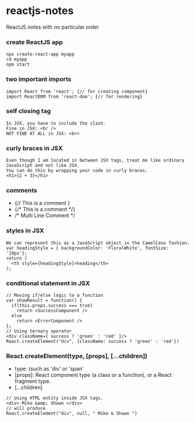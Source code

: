 # reactjs-notes
ReactJS notes with no particular order
### create ReactJS app
```
npx create-react-app myapp
cd myapp
npm start
```
### two important imports
```
import React from 'react'; {// for creating component}
import ReactDOM from 'react-dom'; {// for rendering}
```
### self closing tag
```
In JSX, you have to include the slash.
Fine in JSX: <br />
NOT FINE AT ALL in JSX: <br>
```
### curly braces in JSX
```
Even though I am located in between JSX tags, treat me like ordinary JavaScript and not like JSX.
You can do this by wrapping your code in curly braces.
<h1>{2 + 3}</h1>
```
### comments
- {// This is a comment }
- {/* This is a comment */}
- /* 
Multi
Line
Comment
*/
### styles in JSX
```
We can represent this as a JavaScript object in the CamelCase fashion.
var headingStyle = { backgroundColor: 'FloralWhite', fontSize: '19px'};
return (
  <th style={headingStyle}>heading</th>
);
```
### conditional statement in JSX
```
// Moving if/else logic to a function
var showResult = function() {
  if(this.props.success === true)
    return <SuccessComponent />
  else
    return <ErrorComponent />
};
// Using ternary operator
<div className={ success ? 'green' : 'red' }/>
React.createElement("div", {className: success ? 'green' : 'red'})
```
### React.createElement(type, [props], [...children])
- type: (such as 'div' or 'span'
- [props]:  React component type (a class or a function), or a React fragment type.
- [...children]
```
// Using HTML entity inside JSX tags.
<div> Mike &amp; Shawn </div>
// will produce
React.createElement("div", null, " Mike & Shawn ")
```
